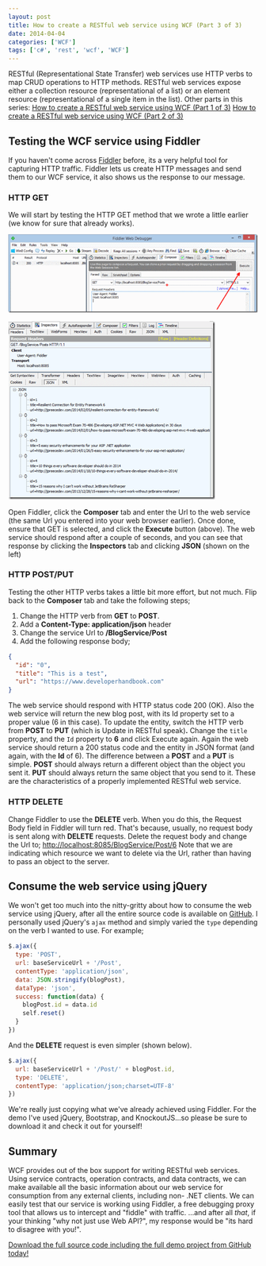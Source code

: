 ```yaml
---
layout: post
title: How to create a RESTful web service using WCF (Part 3 of 3)
date: 2014-04-04
categories: ['WCF']
tags: ['c#', 'rest', 'wcf', 'WCF']
---
```


RESTful (Representational State Transfer) web services use HTTP verbs to map CRUD operations to HTTP methods. RESTful web services expose either a collection resource (representational of a list) or an element resource (representational of a single item in the list). Other parts in this series: [How to create a RESTful web service using WCF (Part 1 of 3)](/wcf/how-to-create-a-restful-web-service-using-wcf-part-1-of-3/) [How to create a RESTful web service using WCF (Part 2 of 3)](/wcf/how-to-create-a-restful-web-service-using-wcf-part-2-of-3/)

## Testing the WCF service using Fiddler

If you haven't come across [Fiddler](http://www.telerik.com/fiddler) before, its a very helpful tool for capturing HTTP traffic. Fiddler lets us create HTTP messages and send them to our WCF service, it also shows us the response to our message.

### HTTP GET

We will start by testing the HTTP GET method that we wrote a little earlier (we know for sure that already works).

![execute_thumb2](execute_thumb21.png)

![getresponse_thumb2](getresponse_thumb21.png)

Open Fiddler, click the **Composer** tab and enter the Url to the web service (the same Url you entered into your web browser earlier). Once done, ensure that GET is selected, and click the **Execute** button (above). The web service should respond after a couple of seconds, and you can see that response by clicking the **Inspectors** tab and clicking **JSON** (shown on the left)

### HTTP POST/PUT

Testing the other HTTP verbs takes a little bit more effort, but not much. Flip back to the **Composer** tab and take the following steps;

1.  Change the HTTP verb from **GET** to **POST**.
2.  Add a **Content-Type: application/json** header
3.  Change the service Url to **/BlogService/Post**
4.  Add the following response body;

```json
{
  "id": "0",
  "title": "This is a test",
  "url": "https://www.developerhandbook.com"
}
```

The web service should respond with HTTP status code 200 (OK). Also the web service will return the new blog post, with its Id property set to a proper value (6 in this case). To update the entity, switch the HTTP verb from **POST** to **PUT** (which is Update in RESTful speak)**.** Change the `title` property, and the `Id` property to **6** and click Execute again. Again the web service should return a 200 status code and the entity in JSON format (and again, with the **Id** of 6). The difference between a **POST** and a **PUT** is simple. **POST** should always return a different object than the object you sent it. **PUT** should always return the same object that you send to it. These are the characteristics of a properly implemented RESTful web service.

### HTTP DELETE

Change Fiddler to use the **DELETE** verb. When you do this, the Request Body field in Fiddler will turn red. That's because, usually, no request body is sent along with **DELETE** requests. Delete the request body and change the Url to; [http://localhost:8085/BlogService/Post/6](http://localhost:8085/BlogService/Post/6) Note that we are indicating which resource we want to delete via the Url, rather than having to pass an object to the server.

## Consume the web service using jQuery

We won't get too much into the nitty-gritty about how to consume the web service using jQuery, after all the entire source code is available on [GitHub](https://github.com/jpreecedev/RESTfulTutorial). I personally used jQuery's `ajax` method and simply varied the `type` depending on the verb I wanted to use. For example;

```javascript
$.ajax({
  type: 'POST',
  url: baseServiceUrl + '/Post',
  contentType: 'application/json',
  data: JSON.stringify(blogPost),
  dataType: 'json',
  success: function(data) {
    blogPost.id = data.id
    self.reset()
  }
})
```

And the **DELETE** request is even simpler (shown below).

```javascript
$.ajax({
  url: baseServiceUrl + '/Post/' + blogPost.id,
  type: 'DELETE',
  contentType: 'application/json;charset=UTF-8'
})
```

We're really just copying what we've already achieved using Fiddler. For the demo I've used jQuery, Bootstrap, and KnockoutJS...so please be sure to download it and check it out for yourself!

## Summary

WCF provides out of the box support for writing RESTful web services. Using service contracts, operation contracts, and data contracts, we can make available all the basic information about our web service for consumption from any external clients, including non- .NET clients. We can easily test that our service is working using Fiddler, a free debugging proxy tool that allows us to intercept and "fiddle" with traffic. ...and after all _that_, if your thinking "why not just use Web API?", my response would be "its hard to disagree with you!".

[Download the full source code including the full demo project from GitHub today!](https://github.com/jpreecedev/RESTfulTutorial)
